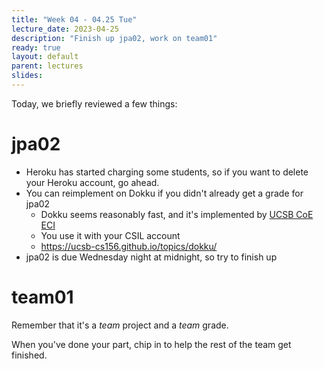 ```yaml
---
title: "Week 04 - 04.25 Tue"
lecture_date: 2023-04-25
description: "Finish up jpa02, work on team01"
ready: true
layout: default
parent: lectures
slides: 
---
```


Today, we briefly reviewed a few things:

# jpa02

* Heroku has started charging some students, so if you want to delete your Heroku account, go ahead.
* You can reimplement on Dokku if you didn't already get a grade for jpa02
  - Dokku seems reasonably fast, and it's implemented by [UCSB CoE ECI](https://eci.ucsb.edu/)
  - You use it with your CSIL account
  - <https://ucsb-cs156.github.io/topics/dokku/>
* jpa02 is due Wednesday night at midnight, so try to finish up

# team01

Remember that it's a *team* project and a *team* grade.

When you've done your part, chip in to help the rest of the team get finished.

